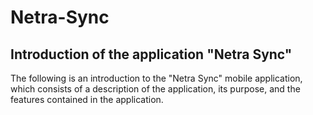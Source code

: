 # Netra-Sync
Introduction of the application "Netra Sync"
--
The following is an introduction to the "Netra Sync" mobile application, which consists of a description of the application, its purpose, and the features contained in the application.
